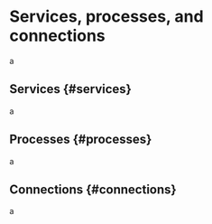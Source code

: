 # Services, processes, and connections

a

## Services {#services}

a

## Processes {#processes}

a

## Connections {#connections}

a



